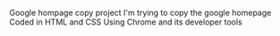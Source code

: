 Google hompage copy project
I'm trying to copy the google homepage
Coded in HTML and CSS
Using Chrome and its developer tools